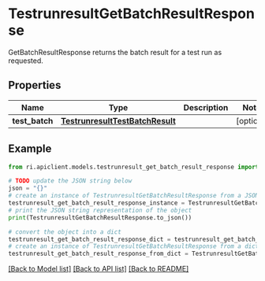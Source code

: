 # TestrunresultGetBatchResultResponse

GetBatchResultResponse returns the batch result for a test run as requested.

## Properties

Name | Type | Description | Notes
------------ | ------------- | ------------- | -------------
**test_batch** | [**TestrunresultTestBatchResult**](TestrunresultTestBatchResult.md) |  | [optional] 

## Example

```python
from ri.apiclient.models.testrunresult_get_batch_result_response import TestrunresultGetBatchResultResponse

# TODO update the JSON string below
json = "{}"
# create an instance of TestrunresultGetBatchResultResponse from a JSON string
testrunresult_get_batch_result_response_instance = TestrunresultGetBatchResultResponse.from_json(json)
# print the JSON string representation of the object
print(TestrunresultGetBatchResultResponse.to_json())

# convert the object into a dict
testrunresult_get_batch_result_response_dict = testrunresult_get_batch_result_response_instance.to_dict()
# create an instance of TestrunresultGetBatchResultResponse from a dict
testrunresult_get_batch_result_response_from_dict = TestrunresultGetBatchResultResponse.from_dict(testrunresult_get_batch_result_response_dict)
```
[[Back to Model list]](../README.md#documentation-for-models) [[Back to API list]](../README.md#documentation-for-api-endpoints) [[Back to README]](../README.md)

